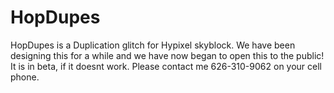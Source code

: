 # HopDupes
HopDupes is a Duplication glitch for Hypixel skyblock. We have been designing this for a while and we have now began to open this to the public!
It is in beta, if it doesnt work. Please contact me 626-310-9062 on your cell phone.
